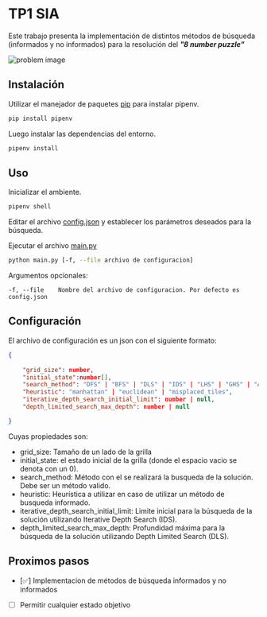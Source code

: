 # TP1 SIA

Este trabajo presenta la implementación de distintos métodos de búsqueda (informados y no informados) para la resolución del ***"8 number puzzle"***

![problem image](https://media.cheggcdn.com/study/bf2/bf22136e-2fb3-4bd0-8220-235c43b9c002/image.png)

## Instalación

Utilizar el manejador de paquetes [pip](https://pip.pypa.io/en/stable/) para instalar pipenv.

```bash
pip install pipenv
```

Luego instalar las dependencias del entorno.

```bash
pipenv install
```

## Uso

Inicializar el ambiente.

```bash
pipenv shell
```

Editar el archivo [config.json](config.json) y establecer los parámetros deseados para la búsqueda.

Ejecutar el archivo [main.py](main.py)

```bash
python main.py [-f, --file archivo de configuracion]
```
Argumentos opcionales:
```
-f, --file    Nombre del archivo de configuracion. Por defecto es config.json
```

## Configuración 

El archivo de configuración es un json con el siguiente formato: 

```json
{
  
	"grid_size": number,
	"initial_state":number[],
	"search_method": "DFS" | "BFS" | "DLS" | "IDS" | "LHS" | "GHS" | "A_STAR",
	"heuristic": "manhattan" | "euclidean" | "misplaced_tiles",
	"iterative_depth_search_initial_limit": number | null,
	"depth_limited_search_max_depth": number | null

}
```
Cuyas propiedades son:

* grid_size: Tamaño de un lado de la grilla
* initial_state: el estado inicial de la grilla (donde el espacio vacio se denota con un 0).
* search_method: Método con el se realizará la busqueda de la solución. Debe ser un método valido.
* heuristic: Heurística a utilizar en caso de utilizar un método de busqueda informado.
* iterative_depth_search_initial_limit: Limite inicial para la búsqueda de la solución utilizando Iterative Depth Search (IDS).
* depth_limited_search_max_depth: Profundidad máxima para la búsqueda de la solución utilizando Depth Limited Search (DLS).

## Proximos pasos

- [:white_check_mark:] Implementacion de métodos de búsqueda informados y no informados
- [ ] Permitir cualquier estado objetivo
